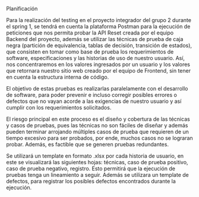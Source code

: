 Planificación

Para la realización del testing en el proyecto integrador del grupo 2 durante el spring 1, se tendrá en cuenta la plataforma Postman para la ejecución de peticiones que nos permita probar la API Reset creada por el equipo Backend del proyecto, además se utilizar las técnicas de prueba de caja negra (partición de equivalencia, tablas de decisión, transición de estados), que consisten en tomar como base de prueba los requerimientos de software, especificaciones y las historias de uso de nuestro usuario. Así, nos concentraremos en los valores ingresados por un usuario y los valores que retornara nuestro sitio web creado por el equipo de Frontend, sin tener en cuenta la estructura interna de código.

El objetivo de estas pruebas es realizarlas paralelamente con el desarrollo de software, para poder prevenir e incluso corregir posibles errores o defectos que no vayan acorde a las exigencias de nuestro usuario y así cumplir con los requerimientos solicitados.

El riesgo principal en este proceso es el diseño y cobertura de las técnicas y casos de pruebas, pues las técnicas no son fáciles de diseñar y además pueden terminar arrojando múltiples casos de prueba que requieren de un tiempo excesivo para ser probados, por ende, muchos casos no se lograran probar. Además, es factible que se generen pruebas redundantes.

Se utilizará un template en formato .xlsx por cada historia de usuario, en este se visualizará las siguientes hojas: técnicas, caso de prueba positivo, caso de prueba negativo, registro. Esto permitirá que la ejecución de pruebas tenga un lineamiento a seguir. Además se utilizara un template de defectos, para registrar los posibles defectos encontrados durante la ejecución.
